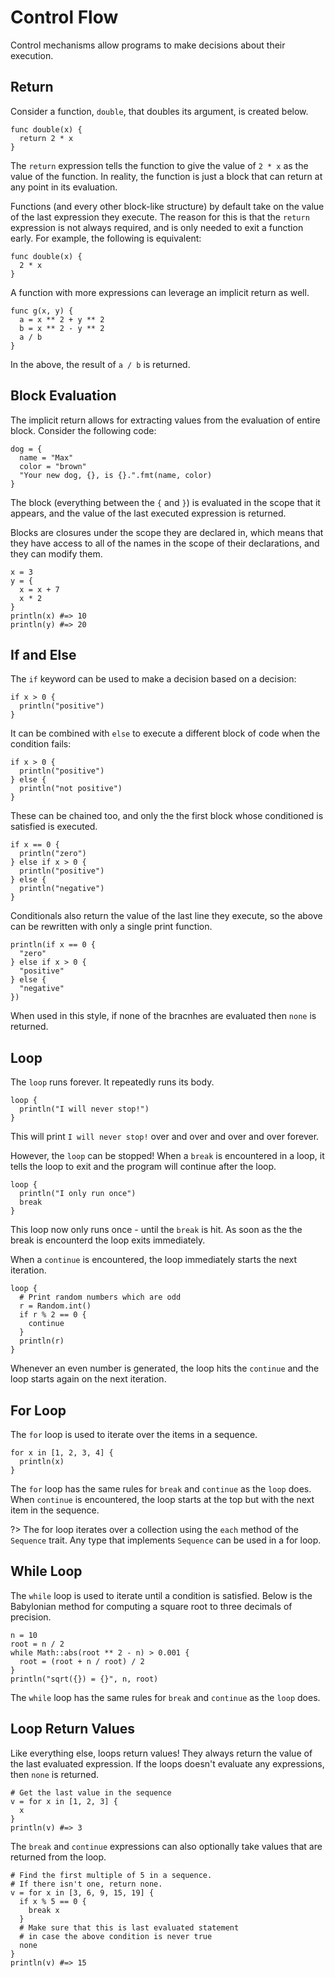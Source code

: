 # Control Flow

Control mechanisms allow programs to make decisions about their execution.

## Return

Consider a function, `double`, that doubles its argument, is created below.

```kaki
func double(x) {
  return 2 * x
}
```

The `return` expression tells the function to give the value of `2 * x` as the
value of the function. In reality, the function is just a block that can return
at any point in its evaluation.

Functions (and every other block-like structure) by default take on the value
of the last expression they execute. The reason for this is that the `return`
expression is not always required, and is only needed to exit a function early.
For example, the following is equivalent:

```kaki
func double(x) {
  2 * x
}
```

A function with more expressions can leverage an implicit return as well.

```kaki
func g(x, y) {
  a = x ** 2 + y ** 2
  b = x ** 2 - y ** 2
  a / b
}
```

In the above, the result of `a / b` is returned.

## Block Evaluation

The implicit return allows for extracting values from the evaluation of entire
block. Consider the following code:

```kaki
dog = {
  name = "Max"
  color = "brown"
  "Your new dog, {}, is {}.".fmt(name, color)
}
```

The block (everything between the `{` and `}`) is evaluated in the scope that
it appears, and the value of the last executed expression is returned.

Blocks are closures under the scope they are declared in, which means that they
have access to all of the names in the scope of their declarations, and they
can modify them.

```kaki
x = 3
y = {
  x = x + 7
  x * 2
}
println(x) #=> 10
println(y) #=> 20
```

## If and Else

The `if` keyword can be used to make a decision based on a decision:

```kaki
if x > 0 {
  println("positive")
}
```

It can be combined with `else` to execute a different block of code when the
condition fails:

```kaki
if x > 0 {
  println("positive")
} else {
  println("not positive")
}
```

These can be chained too, and only the the first block whose conditioned is
satisfied is executed.

```kaki
if x == 0 {
  println("zero")
} else if x > 0 {
  println("positive")
} else {
  println("negative")
}
```

Conditionals also return the value of the last line they execute, so the above
can be rewritten with only a single print function.

```kaki
println(if x == 0 {
  "zero"
} else if x > 0 {
  "positive"
} else {
  "negative"
})
```

When used in this style, if none of the bracnhes are evaluated then `none` is
returned.

## Loop

The `loop` runs forever. It repeatedly runs its body.

```kaki
loop {
  println("I will never stop!")
}
```

This will print `I will never stop!` over and over and over and over forever.

However, the `loop` can be stopped! When a `break` is encountered in a loop, it
tells the loop to exit and the program will continue after the loop.

```kaki
loop {
  println("I only run once")
  break
}
```

This loop now only runs once - until the `break` is hit. As soon as the the
break is encounterd the loop exits immediately.

When a `continue` is encountered, the loop immediately starts the next
iteration.

```kaki
loop {
  # Print random numbers which are odd
  r = Random.int()
  if r % 2 == 0 {
    continue
  }
  println(r)
}
```

Whenever an even number is generated, the loop hits the `continue` and the loop
starts again on the next iteration.

## For Loop

The `for` loop is used to iterate over the items in a sequence.

```kaki
for x in [1, 2, 3, 4] {
  println(x)
}
```

The `for` loop has the same rules for `break` and `continue` as the `loop` does.
When `continue` is encountered, the loop starts at the top but with the next
item in the sequence.

?>  The for loop iterates over a collection using the `each` method of the
    `Sequence` trait. Any type that implements `Sequence` can be used in a for
    loop.

## While Loop

The `while` loop is used to iterate until a condition is satisfied. Below is the
Babylonian method for computing a square root to three decimals of precision.

```kaki
n = 10
root = n / 2
while Math::abs(root ** 2 - n) > 0.001 {
  root = (root + n / root) / 2
}
println("sqrt({}) = {}", n, root)
```

The `while` loop has the same rules for `break` and `continue` as the `loop`
does.

## Loop Return Values

Like everything else, loops return values! They always return the value of the
last evaluated expression. If the loops doesn't evaluate any expressions, then
`none` is returned.

```kaki
# Get the last value in the sequence
v = for x in [1, 2, 3] {
  x
}
println(v) #=> 3
```

The `break` and `continue` expressions can also optionally take values that are
returned from the loop.

```kaki
# Find the first multiple of 5 in a sequence.
# If there isn't one, return none.
v = for x in [3, 6, 9, 15, 19] {
  if x % 5 == 0 {
    break x
  }
  # Make sure that this is last evaluated statement
  # in case the above condition is never true
  none
}
println(v) #=> 15
```
